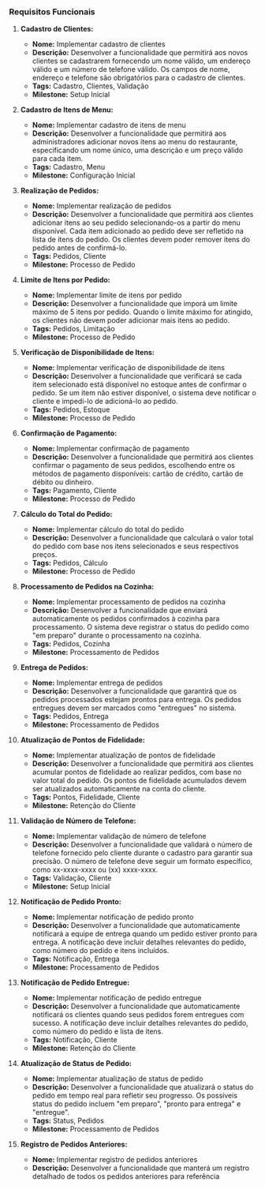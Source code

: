 ### Requisitos Funcionais

1. **Cadastro de Clientes:**

    - **Nome:** Implementar cadastro de clientes
    - **Descrição:** Desenvolver a funcionalidade que permitirá aos novos clientes se cadastrarem fornecendo um nome válido, um endereço válido e um número de telefone válido. Os campos de nome, endereço e telefone são obrigatórios para o cadastro de clientes.
    - **Tags:** Cadastro, Clientes, Validação
    - **Milestone:** Setup Inicial

2. **Cadastro de Itens de Menu:**

    - **Nome:** Implementar cadastro de itens de menu
    - **Descrição:** Desenvolver a funcionalidade que permitirá aos administradores adicionar novos itens ao menu do restaurante, especificando um nome único, uma descrição e um preço válido para cada item.
    - **Tags:** Cadastro, Menu
    - **Milestone:** Configuração Inicial

3. **Realização de Pedidos:**

    - **Nome:** Implementar realização de pedidos
    - **Descrição:** Desenvolver a funcionalidade que permitirá aos clientes adicionar itens ao seu pedido selecionando-os a partir do menu disponível. Cada item adicionado ao pedido deve ser refletido na lista de itens do pedido. Os clientes devem poder remover itens do pedido antes de confirmá-lo.
    - **Tags:** Pedidos, Cliente
    - **Milestone:** Processo de Pedido

4. **Limite de Itens por Pedido:**

    - **Nome:** Implementar limite de itens por pedido
    - **Descrição:** Desenvolver a funcionalidade que imporá um limite máximo de 5 itens por pedido. Quando o limite máximo for atingido, os clientes não devem poder adicionar mais itens ao pedido.
    - **Tags:** Pedidos, Limitação
    - **Milestone:** Processo de Pedido

5. **Verificação de Disponibilidade de Itens:**

    - **Nome:** Implementar verificação de disponibilidade de itens
    - **Descrição:** Desenvolver a funcionalidade que verificará se cada item selecionado está disponível no estoque antes de confirmar o pedido. Se um item não estiver disponível, o sistema deve notificar o cliente e impedi-lo de adicioná-lo ao pedido.
    - **Tags:** Pedidos, Estoque
    - **Milestone:** Processo de Pedido

6. **Confirmação de Pagamento:**

    - **Nome:** Implementar confirmação de pagamento
    - **Descrição:** Desenvolver a funcionalidade que permitirá aos clientes confirmar o pagamento de seus pedidos, escolhendo entre os métodos de pagamento disponíveis: cartão de crédito, cartão de débito ou dinheiro.
    - **Tags:** Pagamento, Cliente
    - **Milestone:** Processo de Pedido

7. **Cálculo do Total do Pedido:**

    - **Nome:** Implementar cálculo do total do pedido
    - **Descrição:** Desenvolver a funcionalidade que calculará o valor total do pedido com base nos itens selecionados e seus respectivos preços.
    - **Tags:** Pedidos, Cálculo
    - **Milestone:** Processo de Pedido

8. **Processamento de Pedidos na Cozinha:**

    - **Nome:** Implementar processamento de pedidos na cozinha
    - **Descrição:** Desenvolver a funcionalidade que enviará automaticamente os pedidos confirmados à cozinha para processamento. O sistema deve registrar o status do pedido como "em preparo" durante o processamento na cozinha.
    - **Tags:** Pedidos, Cozinha
    - **Milestone:** Processamento de Pedidos

9. **Entrega de Pedidos:**

    - **Nome:** Implementar entrega de pedidos
    - **Descrição:** Desenvolver a funcionalidade que garantirá que os pedidos processados estejam prontos para entrega. Os pedidos entregues devem ser marcados como "entregues" no sistema.
    - **Tags:** Pedidos, Entrega
    - **Milestone:** Processamento de Pedidos

10. **Atualização de Pontos de Fidelidade:**

    - **Nome:** Implementar atualização de pontos de fidelidade
    - **Descrição:** Desenvolver a funcionalidade que permitirá aos clientes acumular pontos de fidelidade ao realizar pedidos, com base no valor total do pedido. Os pontos de fidelidade acumulados devem ser atualizados automaticamente na conta do cliente.
    - **Tags:** Pontos, Fidelidade, Cliente
    - **Milestone:** Retenção do Cliente

11. **Validação de Número de Telefone:**

    - **Nome:** Implementar validação de número de telefone
    - **Descrição:** Desenvolver a funcionalidade que validará o número de telefone fornecido pelo cliente durante o cadastro para garantir sua precisão. O número de telefone deve seguir um formato específico, como xx-xxxx-xxxx ou (xx) xxxx-xxxx.
    - **Tags:** Validação, Cliente
    - **Milestone:** Setup Inicial

12. **Notificação de Pedido Pronto:**

    - **Nome:** Implementar notificação de pedido pronto
    - **Descrição:** Desenvolver a funcionalidade que automaticamente notificará a equipe de entrega quando um pedido estiver pronto para entrega. A notificação deve incluir detalhes relevantes do pedido, como número do pedido e itens incluídos.
    - **Tags:** Notificação, Entrega
    - **Milestone:** Processamento de Pedidos

13. **Notificação de Pedido Entregue:**

    - **Nome:** Implementar notificação de pedido entregue
    - **Descrição:** Desenvolver a funcionalidade que automaticamente notificará os clientes quando seus pedidos forem entregues com sucesso. A notificação deve incluir detalhes relevantes do pedido, como número do pedido e lista de itens.
    - **Tags:** Notificação, Cliente
    - **Milestone:** Retenção do Cliente

14. **Atualização de Status de Pedido:**

    - **Nome:** Implementar atualização de status de pedido
    - **Descrição:** Desenvolver a funcionalidade que atualizará o status do pedido em tempo real para refletir seu progresso. Os possíveis status do pedido incluem "em preparo", "pronto para entrega" e "entregue".
    - **Tags:** Status, Pedidos
    - **Milestone:** Processamento de Pedidos

15. **Registro de Pedidos Anteriores:**
    - **Nome:** Implementar registro de pedidos anteriores
    - **Descrição:** Desenvolver a funcionalidade que manterá um registro detalhado de todos os pedidos anteriores para referência
